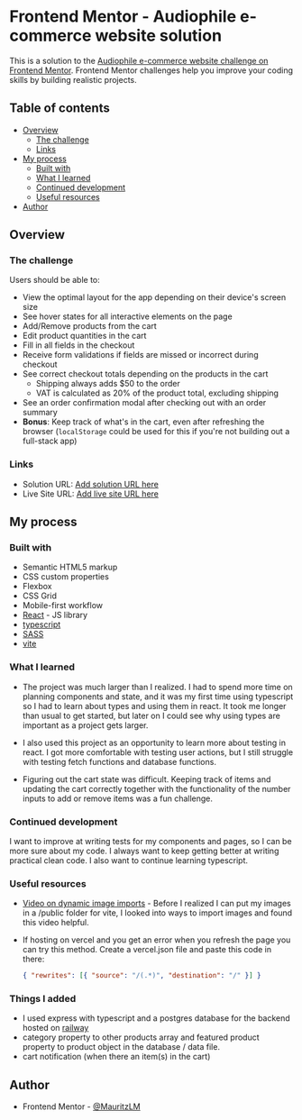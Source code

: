 # Frontend Mentor - Audiophile e-commerce website solution

This is a solution to the [Audiophile e-commerce website challenge on Frontend Mentor](https://www.frontendmentor.io/challenges/audiophile-ecommerce-website-C8cuSd_wx). Frontend Mentor challenges help you improve your coding skills by building realistic projects. 

## Table of contents

- [Overview](#overview)
  - [The challenge](#the-challenge)
  - [Links](#links)
- [My process](#my-process)
  - [Built with](#built-with)
  - [What I learned](#what-i-learned)
  - [Continued development](#continued-development)
  - [Useful resources](#useful-resources)
- [Author](#author)

## Overview

### The challenge

Users should be able to:

- View the optimal layout for the app depending on their device's screen size
- See hover states for all interactive elements on the page
- Add/Remove products from the cart
- Edit product quantities in the cart
- Fill in all fields in the checkout
- Receive form validations if fields are missed or incorrect during checkout
- See correct checkout totals depending on the products in the cart
  - Shipping always adds $50 to the order
  - VAT is calculated as 20% of the product total, excluding shipping
- See an order confirmation modal after checking out with an order summary
- **Bonus**: Keep track of what's in the cart, even after refreshing the browser (`localStorage` could be used for this if you're not building out a full-stack app)

### Links

- Solution URL: [Add solution URL here](https://your-solution-url.com)
- Live Site URL: [Add live site URL here](https://your-live-site-url.com)

## My process

### Built with

- Semantic HTML5 markup
- CSS custom properties
- Flexbox
- CSS Grid
- Mobile-first workflow
- [React](https://reactjs.org/) - JS library
- [typescript](https://www.typescriptlang.org/)
- [SASS](https://sass-lang.com/)
- [vite](https://vitejs.dev/)

### What I learned

- The project was much larger than I realized. I had to spend more time on planning components and state, and it was my first time using typescript so I had to learn about types and using them in react. It took me longer than usual to get started, but later on I could see why using types are important as a project gets larger.

- I also used this project as an opportunity to learn more about testing in react. I got more comfortable with testing user actions, but I still struggle with testing fetch functions and database functions. 

- Figuring out the cart state was difficult. Keeping track of items and updating the cart correctly together with the functionality of the number inputs to add or remove items was a fun challenge.  

### Continued development

I want to improve at writing tests for my components and pages, so I can be more sure about my code. I always want to keep getting better at writing practical clean code.
I also want to continue learning typescript.

### Useful resources

- [Video on dynamic image imports](https://www.youtube.com/watch?v=7EFZIe_Cpv8) - Before I realized I can put my images in a /public folder for vite, I looked into ways to import images and found this video helpful.

- If hosting on vercel and you get an error when you refresh the page you can try this method. Create a vercel.json file and paste this code in there:
  ```json
  { "rewrites": [{ "source": "/(.*)", "destination": "/" }] }
  ```
### Things I added

- I used express with typescript and a postgres database for the backend hosted on [railway](railway.app)
- category property to other products array and featured product property to product object in the database / data file.
- cart notification (when there an item(s) in the cart)

## Author

- Frontend Mentor - [@MauritzLM](https://www.frontendmentor.io/profile/MauritzLM)